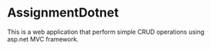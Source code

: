# AssignmentDotnet
This is a web application that perform simple CRUD operations using asp.net MVC framework.
